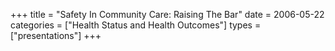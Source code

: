 +++
title = "Safety In Community Care: Raising The Bar"
date = 2006-05-22
categories = ["Health Status and Health Outcomes"]
types = ["presentations"]
+++
